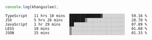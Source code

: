 ```js
console.log(khanguslee);
```

<!--START_SECTION:waka-->
```text
TypeScript   11 hrs 10 mins  ██████████████▓░░░░░░░░░░   59.16 % 
JSX          5 hrs 26 mins   ███████▒░░░░░░░░░░░░░░░░░   28.78 % 
JavaScript   1 hr 29 mins    ██░░░░░░░░░░░░░░░░░░░░░░░   07.89 % 
LESS         18 mins         ▒░░░░░░░░░░░░░░░░░░░░░░░░   01.68 % 
JSON         15 mins         ▒░░░░░░░░░░░░░░░░░░░░░░░░   01.33 % 
```
<!--END_SECTION:waka-->

<!--
**khanguslee/khanguslee** is a ✨ _special_ ✨ repository because its `README.md` (this file) appears on your GitHub profile.

Here are some ideas to get you started:

- 🔭 I’m currently working on ...
- 🌱 I’m currently learning ...
- 👯 I’m looking to collaborate on ...
- 🤔 I’m looking for help with ...
- 💬 Ask me about ...
- 📫 How to reach me: ...
- 😄 Pronouns: ...
- ⚡ Fun fact: ...
-->
